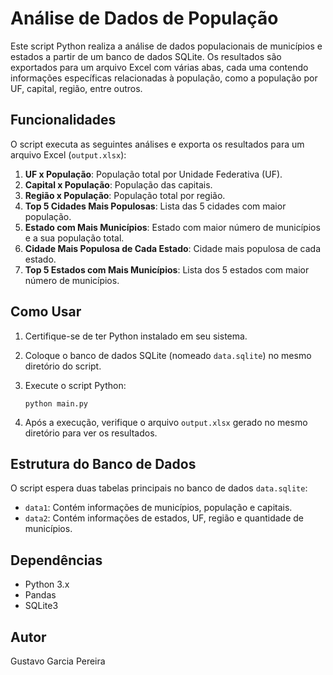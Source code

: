 
# Análise de Dados de População

Este script Python realiza a análise de dados populacionais de municípios e estados a partir de um banco de dados SQLite. Os resultados são exportados para um arquivo Excel com várias abas, cada uma contendo informações específicas relacionadas à população, como a população por UF, capital, região, entre outros.

## Funcionalidades

O script executa as seguintes análises e exporta os resultados para um arquivo Excel (`output.xlsx`):

1.  **UF x População**: População total por Unidade Federativa (UF).
2.  **Capital x População**: População das capitais.
3.  **Região x População**: População total por região.
4.  **Top 5 Cidades Mais Populosas**: Lista das 5 cidades com maior população.
5.  **Estado com Mais Municípios**: Estado com maior número de municípios e a sua população total.
6.  **Cidade Mais Populosa de Cada Estado**: Cidade mais populosa de cada estado.
7.  **Top 5 Estados com Mais Municípios**: Lista dos 5 estados com maior número de municípios.

## Como Usar

1.  Certifique-se de ter Python instalado em seu sistema.
    
2.  Coloque o banco de dados SQLite (nomeado `data.sqlite`) no mesmo diretório do script.
3.  Execute o script Python:
    
    `python main.py` 
    
4.  Após a execução, verifique o arquivo `output.xlsx` gerado no mesmo diretório para ver os resultados.

## Estrutura do Banco de Dados

O script espera duas tabelas principais no banco de dados `data.sqlite`:

-   `data1`: Contém informações de municípios, população e capitais.
-   `data2`: Contém informações de estados, UF, região e quantidade de municípios.

## Dependências

-   Python 3.x
-   Pandas
-   SQLite3

## Autor

Gustavo Garcia Pereira